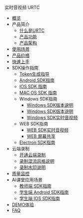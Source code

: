 <div class="sidebar_title icon__urtc"> 实时音视频 URTC</div>

* [概览](video/urtc/overview)
* 产品简介
    * [什么是URTC](video/urtc/introduction/concept)
    * [产品功能](video/urtc/introduction/functions)
    * [产品架构](video/urtc/introduction/structure)
* [使用场景](video/urtc/scenario)
* [产品价格](video/urtc/price)
* [快速上手](video/urtc/quick)
* SDK操作指南
    * [Token生成指导](video/urtc/sdk/token)
    * [Android SDK指南](video/urtc/sdk/android)
    * [IOS SDK 指南](video/urtc/sdk/ios)
    * [MAC OS SDK 指南](video/urtc/sdk/macos)
    * Windows SDK指南
      * [Windows SDK版本说明](video/urtc/sdk/Windows/WindowsVersion)   
      * [Windows SDK版本说明](sdk/Windows/WindowsVersion)   
      * [Windows SDK实时音视频](video/urtc/sdk/Windows/windowsSDK)   
    * WEB SDK指南      
      * [WEB SDK实时音视频](video/urtc/sdk/web/websdk)    
      * [WEB 屏幕共享](video/urtc/sdk/web/webscreenshare)
    * [Electron SDK指南](video/urtc/sdk/electron)
* 云端录制
    * [开通云端录制](video/urtc/cloudRecord/openRecord)  
    * [录制混流风格说明](video/urtc/cloudRecord/RecordLaylout)  
    * [录制水印说明](video/urtc/cloudRecord/RecordWatermark)  
* [质量监控](video/urtc/quality/qualityDocs)
* AI课堂应用场景
     * [教师端 SDK指南](video/urtc/scenarioSDK/AIclass/Teacher)  
     * [学生端 Android SDK指南](video/urtc/scenarioSDK/AIclass/StudentAndriod)  
     * [学生端 IOS SDK指南](video/urtc/scenarioSDK/AIclass/StudentIOS)  
* [DEMO体验](video/urtc/demo)
* [FAQ](video/urtc/faq)
    
    
   
   
    
        

